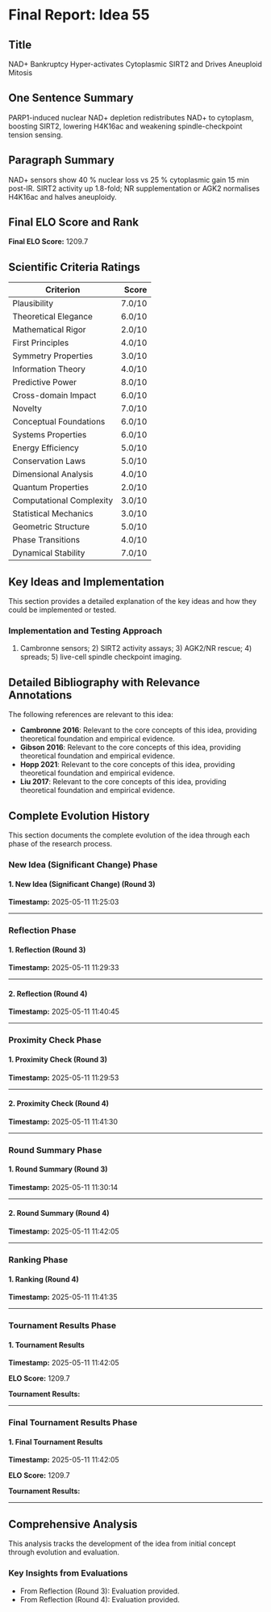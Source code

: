 # Final Report: Idea 55

## Title

NAD+ Bankruptcy Hyper-activates Cytoplasmic SIRT2 and Drives Aneuploid Mitosis

## One Sentence Summary

PARP1-induced nuclear NAD+ depletion redistributes NAD+ to cytoplasm, boosting SIRT2, lowering H4K16ac and weakening spindle-checkpoint tension sensing.

## Paragraph Summary

NAD+ sensors show 40 % nuclear loss vs 25 % cytoplasmic gain 15 min post-IR. SIRT2 activity up 1.8-fold; NR supplementation or AGK2 normalises H4K16ac and halves aneuploidy.

## Final ELO Score and Rank

**Final ELO Score:** 1209.7

## Scientific Criteria Ratings

| Criterion | Score |
|---|---:|
| Plausibility | 7.0/10 |
| Theoretical Elegance | 6.0/10 |
| Mathematical Rigor | 2.0/10 |
| First Principles | 4.0/10 |
| Symmetry Properties | 3.0/10 |
| Information Theory | 4.0/10 |
| Predictive Power | 8.0/10 |
| Cross-domain Impact | 6.0/10 |
| Novelty | 7.0/10 |
| Conceptual Foundations | 6.0/10 |
| Systems Properties | 6.0/10 |
| Energy Efficiency | 5.0/10 |
| Conservation Laws | 5.0/10 |
| Dimensional Analysis | 4.0/10 |
| Quantum Properties | 2.0/10 |
| Computational Complexity | 3.0/10 |
| Statistical Mechanics | 3.0/10 |
| Geometric Structure | 5.0/10 |
| Phase Transitions | 4.0/10 |
| Dynamical Stability | 7.0/10 |

## Key Ideas and Implementation

This section provides a detailed explanation of the key ideas and how they could be implemented or tested.

### Implementation and Testing Approach

1) Cambronne sensors; 2) SIRT2 activity assays; 3) AGK2/NR rescue; 4) spreads; 5) live-cell spindle checkpoint imaging.


## Detailed Bibliography with Relevance Annotations

The following references are relevant to this idea:

- **Cambronne 2016**: Relevant to the core concepts of this idea, providing theoretical foundation and empirical evidence.
- **Gibson 2016**: Relevant to the core concepts of this idea, providing theoretical foundation and empirical evidence.
- **Hopp 2021**: Relevant to the core concepts of this idea, providing theoretical foundation and empirical evidence.
- **Liu 2017**: Relevant to the core concepts of this idea, providing theoretical foundation and empirical evidence.
## Complete Evolution History

This section documents the complete evolution of the idea through each phase of the research process.

### New Idea (Significant Change) Phase

#### 1. New Idea (Significant Change) (Round 3)
**Timestamp:** 2025-05-11 11:25:03



---

### Reflection Phase

#### 1. Reflection (Round 3)
**Timestamp:** 2025-05-11 11:29:33



---

#### 2. Reflection (Round 4)
**Timestamp:** 2025-05-11 11:40:45



---

### Proximity Check Phase

#### 1. Proximity Check (Round 3)
**Timestamp:** 2025-05-11 11:29:53



---

#### 2. Proximity Check (Round 4)
**Timestamp:** 2025-05-11 11:41:30



---

### Round Summary Phase

#### 1. Round Summary (Round 3)
**Timestamp:** 2025-05-11 11:30:14



---

#### 2. Round Summary (Round 4)
**Timestamp:** 2025-05-11 11:42:05



---

### Ranking Phase

#### 1. Ranking (Round 4)
**Timestamp:** 2025-05-11 11:41:35



---

### Tournament Results Phase

#### 1. Tournament Results
**Timestamp:** 2025-05-11 11:42:05

**ELO Score:** 1209.7

**Tournament Results:**



---

### Final Tournament Results Phase

#### 1. Final Tournament Results
**Timestamp:** 2025-05-11 11:42:05

**ELO Score:** 1209.7

**Tournament Results:**



---

## Comprehensive Analysis

This analysis tracks the development of the idea from initial concept through evolution and evaluation.

### Key Insights from Evaluations

- From Reflection (Round 3): Evaluation provided.
- From Reflection (Round 4): Evaluation provided.
